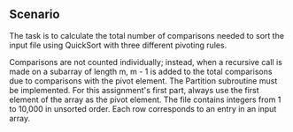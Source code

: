 ## Scenario

The task is to calculate the total number of comparisons needed to sort the 
input file using QuickSort with three different pivoting rules.

Comparisons are not counted individually; instead, when a recursive call is made on a subarray of length m, m - 1 is 
added to the total comparisons due to comparisons with the pivot element. The Partition subroutine must be implemented. 
For this assignment's first part, always use the first element of the array as the pivot element. 
The file contains integers from 1 to 10,000 in unsorted order. Each row corresponds to an entry in an input array. 